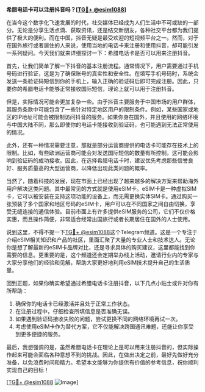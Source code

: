 **希腊电话卡可以注册抖音吗？[[TG💪+ @esim1088](https://t.me/s/esim1088)]**

在当今这个数字化飞速发展的时代，社交媒体已经成为人们生活中不可或缺的一部分。无论是分享生活点滴、获取资讯，还是结交新朋友，各种社交平台都为我们提供了极大的便利。而在中国，抖音无疑是最受欢迎的短视频平台之一。然而，对于在国外旅行或者居住的人来说，使用当地的电话卡来注册和使用抖音，却可能引发一系列疑问。今天我们就来详细探讨一下：希腊电话卡是否可以用来注册抖音。

首先，让我们简单了解一下抖音的基本注册流程。通常情况下，用户需要通过手机号码进行验证，这是为了确保账号的真实性和安全性。在填写手机号码时，系统会发送一条验证码短信到你的手机上，输入正确的验证码后即可完成注册。因此，只要你的希腊电话卡能够正常接收国际短信，理论上就可以用于注册抖音。

但是，实际情况可能会更加复杂一些。由于抖音主要服务于中国市场的用户群体，其服务条款中可能包含了一些针对特定地区用户的限制条件。例如，某些国家或地区的IP地址可能会被限制访问抖音的服务。如果你身在国外，并且使用的网络环境与中国大陆不同，那么即使你的电话卡能接收到验证码，也可能遇到无法正常使用的情况。

此外，还有一种情况需要注意，那就是部分运营商提供的电话卡可能存在技术上的限制。比如，有些欧洲运营商可能会对发送国际短信的数量有所控制，这可能会影响到验证码的成功接收。因此，在选择希腊电话卡时，建议优先考虑那些信誉良好、服务质量高的大型运营商，以降低出现此类问题的概率。

当然了，随着科技的发展，现在市面上已经出现了越来越多的解决方案来帮助海外用户解决这类问题。其中最常见的方式就是使用eSIM卡。eSIM卡是一种虚拟SIM卡，它可以被安装在支持这项功能的设备上，而无需更换实体SIM卡。通过购买一张预装了多个国家和地区号码的eSIM卡，用户可以在不同国家之间自由切换，享受无缝连接的通信体验。目前市面上有许多提供eSIM服务的公司，它们不仅价格实惠，而且操作简便，非常适合经常出国旅行或者长期居住在国外的人士使用。

说到这里，不得不提一下[TG💪+ @esim1088](https://t.me/s/esim1088)这个Telegram频道。这是一个专注于介绍eSIM相关知识和产品的社区，里面汇聚了大量的专业人士和技术达人。无论你是想了解最新的eSIM卡品牌对比，还是寻求具体的购买建议，这里都能找到你需要的信息。更重要的是，这个频道还会定期举办线上活动，邀请行业内的专家与大家分享他们的经验和见解，帮助大家更好地利用eSIM技术提升自己的生活质量。

回到正题，如果你确实希望通过希腊电话卡注册抖音，以下几点小贴士或许对你有所帮助：

1. 确保你的电话卡已经激活并且处于正常工作状态。
2. 在注册过程中，仔细检查所填信息是否准确无误。
3. 如果遇到验证码接收失败的问题，尝试更换不同的网络环境再试一次。
4. 考虑使用eSIM卡作为替代方案，它不仅能解决跨国通讯难题，还能让你享受到更多便捷的服务。

最后，我想强调的是，虽然希腊电话卡在理论上是可以用来注册抖音的，但实际操作起来可能会面临各种意想不到的挑战。因此，在做出决定之前，最好先做好充分准备，以免浪费时间和精力。希望本文能够为你提供有价值的参考信息，祝你顺利实现自己的目标！

[[TG💪+ @esim1088](https://t.me/s/esim1088) ![Image](https://i.postimg.cc/4NQfJmqS/Snipaste-2025-05-13-00-14-12.png)]